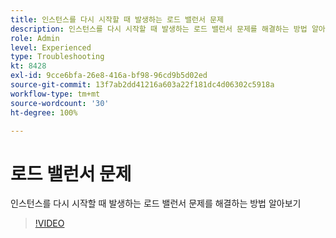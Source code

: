 ```yaml
---
title: 인스턴스를 다시 시작할 때 발생하는 로드 밸런서 문제
description: 인스턴스를 다시 시작할 때 발생하는 로드 밸런서 문제를 해결하는 방법 알아보기
role: Admin
level: Experienced
type: Troubleshooting
kt: 8428
exl-id: 9cce6bfa-26e8-416a-bf98-96cd9b5d02ed
source-git-commit: 13f7ab2dd41216a603a22f181dc4d06302c5918a
workflow-type: tm+mt
source-wordcount: '30'
ht-degree: 100%

---
```


# 로드 밸런서 문제

인스턴스를 다시 시작할 때 발생하는 로드 밸런서 문제를 해결하는 방법 알아보기
>[!VIDEO](https://video.tv.adobe.com/v/335984?quality=12&learn=on)
